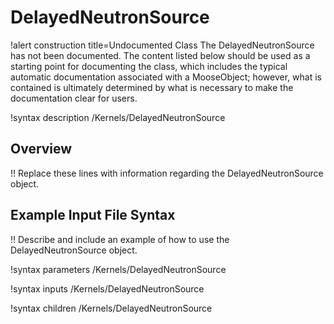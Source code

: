 # DelayedNeutronSource

!alert construction title=Undocumented Class
The DelayedNeutronSource has not been documented. The content listed below should be used as a starting point for
documenting the class, which includes the typical automatic documentation associated with a
MooseObject; however, what is contained is ultimately determined by what is necessary to make the
documentation clear for users.

!syntax description /Kernels/DelayedNeutronSource

## Overview

!! Replace these lines with information regarding the DelayedNeutronSource object.

## Example Input File Syntax

!! Describe and include an example of how to use the DelayedNeutronSource object.

!syntax parameters /Kernels/DelayedNeutronSource

!syntax inputs /Kernels/DelayedNeutronSource

!syntax children /Kernels/DelayedNeutronSource
